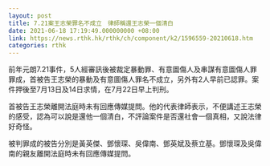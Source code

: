 ```yaml
---
layout: post
title: 7.21案王志榮罪名不成立　律師稱還王志榮一個清白
date: 2021-06-18 17:19:49.000000000 +08:00
link: https://news.rthk.hk/rthk/ch/component/k2/1596559-20210618.htm
categories: rthk
---
```


前年元朗7.21事件，5人經審訊後被裁定暴動罪、有意圖傷人及串謀有意圖傷人罪罪成，首被告王志榮的暴動及有意圖傷人罪名不成立，另外有2人早前已認罪。案件押後至7月13日及14日求情，在7月22日早上判刑。

首被告王志榮離開法庭時未有回應傳媒提問。他的代表律師表示，不便講述王志榮的感受，認為可以說是還他一個清白，不評論案件是否還社會一個真相，又說法律好奇怪。

被判罪成的被告分別是黃英傑、鄧懷琛、吳偉南、鄧英斌及蔡立基。鄧懷琛及吳偉南的親友離開法庭時未有回應傳媒提問。
